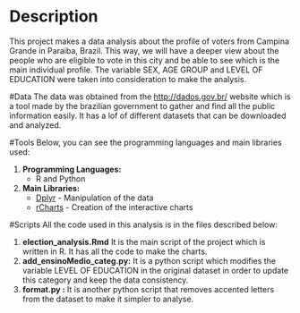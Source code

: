 # Description

This project makes a data analysis about the profile of voters from Campina Grande in Paraiba, Brazil. This way, we will have a deeper view about the people who are eligible to vote in this city and be able to see which is the main individual profile. The variable SEX, AGE GROUP and LEVEL OF EDUCATION were taken into consideration to make the analysis.


#Data
The data was obtained from the http://dados.gov.br/ website which is a tool made by the brazilian government to gather and find all the public information easily. It has a lof of different datasets that can be downloaded and analyzed.

#Tools
    Below, you can see the programming languages and main libraries used:
  
1. **Programming Languages:** 
    * R and Python 
2. **Main Libraries:**
    * [Dplyr](https://cran.rstudio.com/web/packages/dplyr/vignettes/introduction.html) - Manipulation of the data
    * [rCharts](http://rcharts.io/) - Creation of the interactive charts

#Scripts
All the code used in this analysis is in the files described below:

1. **election_analysis.Rmd**
        It is the main script of the project which is written in R. It has all the code to make the charts.
2. **add_ensinoMedio_categ.py:** 
        It is a python script which modifies the variable LEVEL OF EDUCATION in the original dataset in order to update this category and keep the data consistency.
3.  **format.py :**
        It is another python script that removes accented letters from the dataset to make it simpler to analyse.